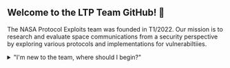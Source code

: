 ## Welcome to the LTP Team GitHub! 👋

The NASA Protocol Exploits team was founded in T1/2022. Our mission is to research and evaluate space communications from a security perspective by exploring various protocols and implementations for vulnerabiltiies. 

<details>

<summary>"I'm new to the team, where should I begin?"</summary>
  <br>
<ul>
<li>Read the handbook its full of all sorts of helpful information!</li>
<li>Take a look at the avaiable learning resources.</li>
<li>Learn how to setup and use the virtual enviorment.</li>
<li>Familiarizing yourself with the contribution guide.</li>
</details>
